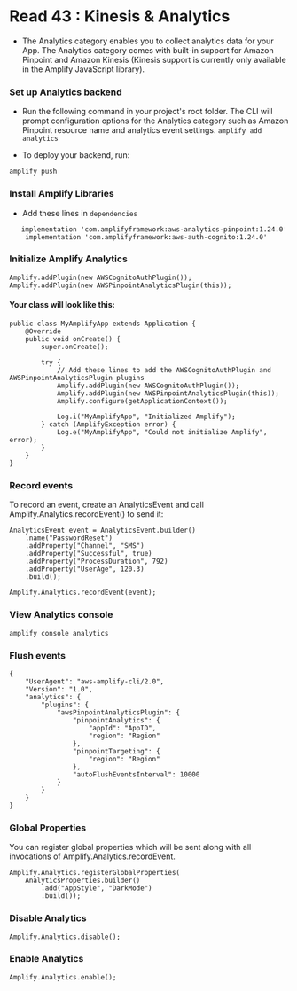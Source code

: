 # Read 43 : Kinesis & Analytics

* The Analytics category enables you to collect analytics data for your App. The Analytics category comes with built-in support for Amazon Pinpoint and Amazon Kinesis (Kinesis support is currently only available in the Amplify JavaScript library).

### Set up Analytics backend
 * Run the following command in your project's root folder. The CLI will prompt configuration options for the Analytics category such as Amazon Pinpoint resource name and analytics event settings.
```amplify add analytics```

* To deploy your backend, run:
```
amplify push
```

### Install Amplify Libraries
* Add these lines in `dependencies`

``` 
   implementation 'com.amplifyframework:aws-analytics-pinpoint:1.24.0'
    implementation 'com.amplifyframework:aws-auth-cognito:1.24.0'
```

### Initialize Amplify Analytics

```
Amplify.addPlugin(new AWSCognitoAuthPlugin());
Amplify.addPlugin(new AWSPinpointAnalyticsPlugin(this));
```

#### Your class will look like this:

```
public class MyAmplifyApp extends Application {
    @Override
    public void onCreate() {
        super.onCreate();

        try {
            // Add these lines to add the AWSCognitoAuthPlugin and AWSPinpointAnalyticsPlugin plugins
            Amplify.addPlugin(new AWSCognitoAuthPlugin());
            Amplify.addPlugin(new AWSPinpointAnalyticsPlugin(this));
            Amplify.configure(getApplicationContext());

            Log.i("MyAmplifyApp", "Initialized Amplify");
        } catch (AmplifyException error) {
            Log.e("MyAmplifyApp", "Could not initialize Amplify", error);
        }
    }
}
```

### Record events

To record an event, create an AnalyticsEvent and call Amplify.Analytics.recordEvent() to send it:

```
AnalyticsEvent event = AnalyticsEvent.builder()
    .name("PasswordReset")
    .addProperty("Channel", "SMS")
    .addProperty("Successful", true)
    .addProperty("ProcessDuration", 792)
    .addProperty("UserAge", 120.3)
    .build();

Amplify.Analytics.recordEvent(event);
```

### View Analytics console

```amplify console analytics```

### Flush events

```
{
    "UserAgent": "aws-amplify-cli/2.0",
    "Version": "1.0",
    "analytics": {
        "plugins": {
            "awsPinpointAnalyticsPlugin": {
                "pinpointAnalytics": {
                    "appId": "AppID",
                    "region": "Region"
                },
                "pinpointTargeting": {
                    "region": "Region"
                },
                "autoFlushEventsInterval": 10000
            }
        }
    }
}
```

### Global Properties
You can register global properties which will be sent along with all invocations of Amplify.Analytics.recordEvent.
```
Amplify.Analytics.registerGlobalProperties(
    AnalyticsProperties.builder()
        .add("AppStyle", "DarkMode")
        .build());
```

### Disable Analytics

```Amplify.Analytics.disable();```

### Enable Analytics

```Amplify.Analytics.enable();```

